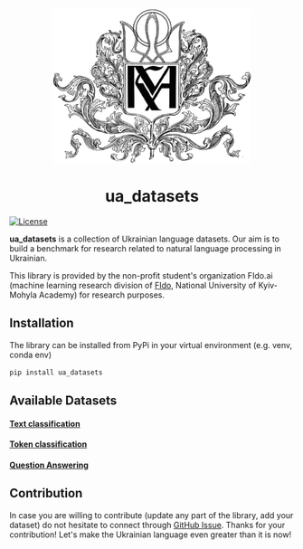 
<p align="center">
  <img src="/assets/NaUKMA.png" width="350" title="hover text">
</p>

<h1 align="center">
    ua_datasets
</h1>


[![License](https://img.shields.io/badge/License-Apache%202.0-blue.svg)](https://opensource.org/licenses/Apache-2.0)


__ua_datasets__ is a collection of Ukrainian language datasets. Our aim is to build a benchmark for research related to 
natural language processing in Ukrainian.

This library is provided by the non-profit student's organization FIdo.ai (machine learning research division of 
[FIdo](https://www.facebook.com/fido.naukma/), National University of Kyiv-Mohyla Academy) for research purposes.

## Installation
The library can be installed from PyPi in your virtual environment (e.g. venv, conda env)
```bash
pip install ua_datasets
```

## Available Datasets

#### <a href="https://github.com/fido-ai/ua-datasets/tree/main/ua_datasets/src/text_classification">Text classification </a>

#### <a href="https://github.com/fido-ai/ua-datasets/tree/main/ua_datasets/src/token_classification">Token classification </a>

#### <a href="https://github.com/fido-ai/ua-datasets/tree/main/ua_datasets/src/question_answering">Question Answering </a>


## Contribution
In case you are willing to contribute (update any part of the library, add your dataset) do not hesitate to connect 
through [GitHub Issue](https://github.com/fido-ai/ua-datasets/issues/new/choose). Thanks for your contribution! 
Let's make the Ukrainian language even greater than it is now!

